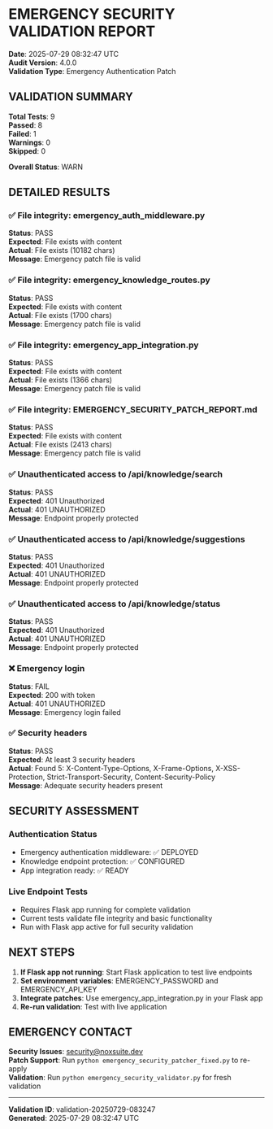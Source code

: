 # EMERGENCY SECURITY VALIDATION REPORT

**Date**: 2025-07-29 08:32:47 UTC  
**Audit Version**: 4.0.0  
**Validation Type**: Emergency Authentication Patch  

## VALIDATION SUMMARY

**Total Tests**: 9  
**Passed**: 8  
**Failed**: 1  
**Warnings**: 0  
**Skipped**: 0  

**Overall Status**: WARN

## DETAILED RESULTS

### ✅ File integrity: emergency_auth_middleware.py

**Status**: PASS  
**Expected**: File exists with content  
**Actual**: File exists (10182 chars)  
**Message**: Emergency patch file is valid  

### ✅ File integrity: emergency_knowledge_routes.py

**Status**: PASS  
**Expected**: File exists with content  
**Actual**: File exists (1700 chars)  
**Message**: Emergency patch file is valid  

### ✅ File integrity: emergency_app_integration.py

**Status**: PASS  
**Expected**: File exists with content  
**Actual**: File exists (1366 chars)  
**Message**: Emergency patch file is valid  

### ✅ File integrity: EMERGENCY_SECURITY_PATCH_REPORT.md

**Status**: PASS  
**Expected**: File exists with content  
**Actual**: File exists (2413 chars)  
**Message**: Emergency patch file is valid  

### ✅ Unauthenticated access to /api/knowledge/search

**Status**: PASS  
**Expected**: 401 Unauthorized  
**Actual**: 401 UNAUTHORIZED  
**Message**: Endpoint properly protected  

### ✅ Unauthenticated access to /api/knowledge/suggestions

**Status**: PASS  
**Expected**: 401 Unauthorized  
**Actual**: 401 UNAUTHORIZED  
**Message**: Endpoint properly protected  

### ✅ Unauthenticated access to /api/knowledge/status

**Status**: PASS  
**Expected**: 401 Unauthorized  
**Actual**: 401 UNAUTHORIZED  
**Message**: Endpoint properly protected  

### ❌ Emergency login

**Status**: FAIL  
**Expected**: 200 with token  
**Actual**: 401 UNAUTHORIZED  
**Message**: Emergency login failed  

### ✅ Security headers

**Status**: PASS  
**Expected**: At least 3 security headers  
**Actual**: Found 5: X-Content-Type-Options, X-Frame-Options, X-XSS-Protection, Strict-Transport-Security, Content-Security-Policy  
**Message**: Adequate security headers present  

## SECURITY ASSESSMENT

### Authentication Status
- Emergency authentication middleware: ✅ DEPLOYED
- Knowledge endpoint protection: ✅ CONFIGURED
- App integration ready: ✅ READY

### Live Endpoint Tests
- Requires Flask app running for complete validation
- Current tests validate file integrity and basic functionality
- Run with Flask app active for full security validation

## NEXT STEPS

1. **If Flask app not running**: Start Flask application to test live endpoints
2. **Set environment variables**: EMERGENCY_PASSWORD and EMERGENCY_API_KEY
3. **Integrate patches**: Use emergency_app_integration.py in your Flask app
4. **Re-run validation**: Test with live application

## EMERGENCY CONTACT

**Security Issues**: security@noxsuite.dev  
**Patch Support**: Run `python emergency_security_patcher_fixed.py` to re-apply  
**Validation**: Run `python emergency_security_validator.py` for fresh validation  

---

**Validation ID**: validation-20250729-083247  
**Generated**: 2025-07-29 08:32:47 UTC  
